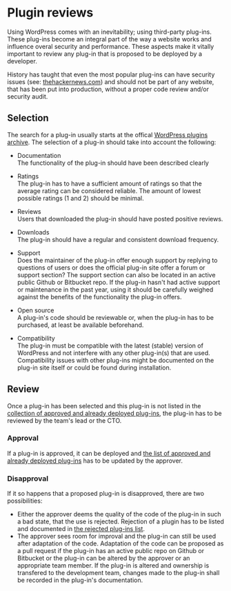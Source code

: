 # Plugin reviews
Using WordPress comes with an inevitability; using third-party plug-ins. These plug-ins become an integral part of the way a website works and influence overal security and performance. These aspects make it vitally important to review any plug-in that is proposed to be deployed by a developer.

History has taught that even the most popular plug-ins can have security issues (see: [thehackernews.com](http://thehackernews.com/2015/03/wordpress-seo-by-yoast-plugin.html)) and should not be part of any website, that has been put into production, without a proper code review and/or security audit.

## Selection
The search for a plug-in usually starts at the offical [WordPress plugins archive](https://wordpress.org/plugins/). The selection of a plug-in should take into account the following:
- Documentation
<br />The functionality of the plug-in should have been described clearly

- Ratings
<br />The plug-in has to have a sufficient amount of ratings so that the average rating can be considered reliable. The amount of lowest possible ratings (1 and 2) should be minimal.

- Reviews
<br />Users that downloaded the plug-in should have posted positive reviews.
    
- Downloads
<br />The plug-in should have a regular and consistent download frequency.
    
- Support
<br />Does the maintainer of the plug-in offer enough support by replying to questions of users or does the official plug-in site offer a forum or support section? The support section can also be located in an active public Github or Bitbucket repo. If the plug-in hasn't had active support or maintenance in the past year, using it should be carefully weighed against the benefits of the functionality the plug-in offers.

- Open source
<br />A plug-in's code should be reviewable or, when the plug-in has to be purchased, at least be available beforehand.

- Compatibility
<br />The plug-in must be compatible with the latest (stable) version of WordPress and not interfere with any other plug-in(s) that are used. Compatibility issues with other plug-ins might be documented on the plug-in site itself or could be found during installation.

## Review
Once a plug-in has been selected and this plug-in is not listed in the [collection of approved and already deployed plug-ins](/#todo), the plug-in has to be reviewed by the team's lead or the CTO.

### Approval
If a plug-in is approved, it can be deployed and [the list of approved and already deployed plug-ins](/#todo) has to be updated by the approver.

### Disapproval
If it so happens that a proposed plug-in is disapproved, there are two possibilities:
- Either the approver deems the quality of the code of the plug-in in such a bad state, that the use is rejected. Rejection of a plugin has to be listed and documented in [the rejected plug-ins list](/#todo).
- The approver sees room for improval and the plug-in can still be used after adaptation of the code. Adaptation of the code can be proposed as a pull request if the plug-in has an active public repo on Github or Bitbucket or the plug-in can be altered by the approver or an appropriate team member. If the plug-in is altered and ownership is transfered to the development team, changes made to the plug-in shall be recorded in the plug-in's documentation.
